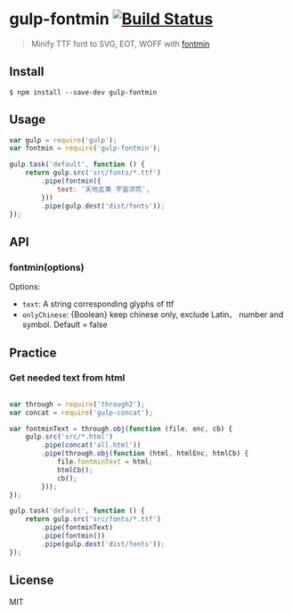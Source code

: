 # gulp-fontmin [![Build Status](https://travis-ci.org/ecomfe/gulp-fontmin.svg?branch=master)](https://travis-ci.org/ecomfe/gulp-fontmin)

> Minify TTF font to SVG, EOT, WOFF with [fontmin](https://github.com/ecomfe/fontmin)

## Install

```
$ npm install --save-dev gulp-fontmin
```

## Usage

```js
var gulp = require('gulp');
var fontmin = require('gulp-fontmin');

gulp.task('default', function () {
    return gulp.src('src/fonts/*.ttf')
        .pipe(fontmin({
            text: '天地玄黄 宇宙洪荒',
        }))
        .pipe(gulp.dest('dist/fonts'));
});
```


## API

### fontmin(options)

Options:

* `text`: A string corresponding glyphs of ttf
* `onlyChinese`: {Boolean} keep chinese only, exclude Latin、 number and symbol. Default = false


## Practice

### Get needed text from html

```js

var through = require('through2');
var concat = require('gulp-concat');

var fontminText = through.obj(function (file, enc, cb) {
    gulp.src('src/*.html')
        .pipe(concat('all.html'))
        .pipe(through.obj(function (html, htmlEnc, htmlCb) {
            file.fontminText = html;
            htmlCb();
            cb();
        }));
});

gulp.task('default', function () {
    return gulp.src('src/fonts/*.ttf')
        .pipe(fontminText)
        .pipe(fontmin())
        .pipe(gulp.dest('dist/fonts'));
});

```

## License

MIT

